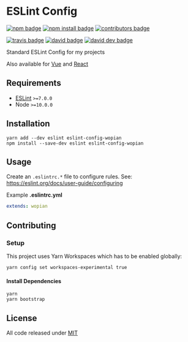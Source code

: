 # ESLint Config

[![npm badge]][npm]
[![npm install badge]][npm]
[![contributors badge]][contributors]

[![travis badge]][travis]
[![david badge]][david]
[![david dev badge]][david dev]

Standard ESLint Config for my projects

Also available for [Vue] and [React]

[Vue]:https://www.npmjs.com/package/eslint-config-wopian-vue
[React]:https://www.npmjs.com/package/eslint-config-wopian-react

## Requirements

- [ESLint] `>=7.0.0`
- Node `>=10.0.0`

## Installation

```shell
yarn add --dev eslint eslint-config-wopian
npm install --save-dev eslint eslint-config-wopian
```

## Usage

Create an `.eslintrc.*` file to configure rules. See: https://eslint.org/docs/user-guide/configuring

Example **.eslintrc.yml**

```yaml
extends: wopian
```

## Contributing

### Setup

This project uses Yarn Workspaces which has to be enabled globally:

```shell
yarn config set workspaces-experimental true
```

#### Install Dependencies

```shell
yarn
yarn bootstrap
```

## License

All code released under [MIT]

[eslint]: https://eslint.org

[mit]: https://github.com/wopian/eslint-config-wopian/blob/master/LICENSE.md

[npm]: https://www.npmjs.com/package/eslint-config-wopian
[npm badge]: https://img.shields.io/npm/v/eslint-config-wopian.svg?style=flat-square
[npm install badge]: https://img.shields.io/npm/dt/eslint-config-wopian.svg?style=flat-square

[travis]: https://travis-ci.org/wopian/eslint-config-wopian
[travis badge]: https://img.shields.io/travis/wopian/eslint-config-wopian/master.svg?style=flat-square&label=linux%20%26%20macOS

[david]: https://david-dm.org/wopian/eslint-config-wopian?path=packages/eslint-config-wopian
[david badge]: https://david-dm.org/wopian/eslint-config-wopian/status.svg?path=packages/eslint-config-wopian&style=flat-square
[david dev]: https://david-dm.org/wopian/eslint-config-wopian?type=dev
[david dev badge]: https://img.shields.io/david/dev/wopian/eslint-config-wopian.svg?style=flat-square

[contributors]: https://github.com/wopian/eslint-config-wopian/graphs/contributors
[contributors badge]: https://img.shields.io/github/contributors/wopian/eslint-config-wopian.svg?style=flat-square
